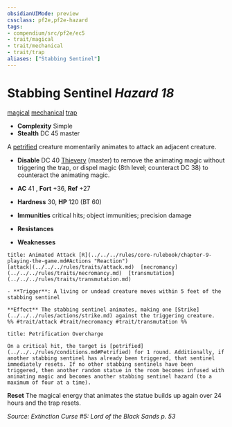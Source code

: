 ```yaml
---
obsidianUIMode: preview
cssclass: pf2e,pf2e-hazard
tags:
- compendium/src/pf2e/ec5
- trait/magical
- trait/mechanical
- trait/trap
aliases: ["Stabbing Sentinel"]
---
```

# Stabbing Sentinel *Hazard 18*  
[magical](../../../rules/traits/magical.md)  [mechanical](../../../rules/traits/mechanical.md)  [trap](../../../rules/traits/trap.md)  

- **Complexity** Simple
- **Stealth** DC 45 master  

A [petrified](../../../rules/conditions.md#Petrified) creature momentarily animates to attack an adjacent creature.

- **Disable** DC 40 [Thievery](../../skills.md#Thievery) (master) to remove the animating magic without triggering the trap, or dispel magic (8th level; counteract DC 38) to counteract the animating magic.  

- **AC** 41 , **Fort** +36, **Ref** +27
- **Hardness** 30, **HP** 120 (BT 60)
- **Immunities** critical hits; object immunities; precision damage
- **Resistances** 
- **Weaknesses** 
     
```ad-embed-ability
title: Animated Attack [R](../../../rules/core-rulebook/chapter-9-playing-the-game.md#Actions "Reaction")
[attack](../../../rules/traits/attack.md)  [necromancy](../../../rules/traits/necromancy.md)  [transmutation](../../../rules/traits/transmutation.md)  

- **Trigger**: A living or undead creature moves within 5 feet of the stabbing sentinel

**Effect** The stabbing sentinel animates, making one [Strike](../../../rules/actions/strike.md) against the triggering creature.  
%% #trait/attack #trait/necromancy #trait/transmutation %%
```
```ad-embed-ability
title: Petrification Overcharge

On a critical hit, the target is [petrified](../../../rules/conditions.md#Petrified) for 1 round. Additionally, if another stabbing sentinel has already been triggered, that sentinel immediately resets. If no other stabbing sentinels have been triggered, then another random statue in the room becomes infused with animating magic and becomes another stabbing sentinel hazard (to a maximum of four at a time).
```

**Reset** The magical energy that animates the statue builds up again over 24 hours and the trap resets.  

*Source: Extinction Curse #5: Lord of the Black Sands p. 53*
